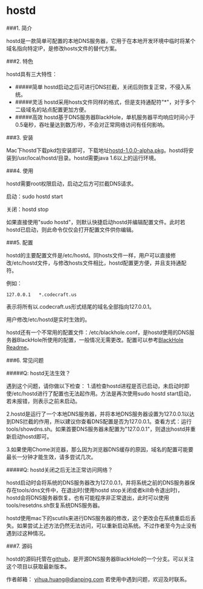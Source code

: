 hostd
=========

###1. 简介

hostd是一款简单可配置的本地DNS服务器，它用于在本地开发环境中临时将某个域名指向特定IP，是修改hosts文件的替代方案。

###2. 特色

hostd具有三大特性：

* #####简单
	hostd启动之后可进行DNS拦截，关闭后则恢复正常，不侵入系统。
* #####灵活
	hostd采用hosts文件同样的格式，但是支持通配符"*"，对于多个二级域名的站点配置更加方便。
* #####高效
	hostd基于DNS服务器BlackHole，单机服务器平均响应时间小于0.5毫秒，吞吐量达到数万/秒，不会对正常网络访问有任何影响。
	
###3. 安装

Mac下hostd下载pkd包安装即可，下载地址[hostd-1.0.0-alpha.pkg](http://vdisk.weibo.com/s/meeAh)。hostd将安装到/usr/local/hostd/目录。hostd需要java 1.6以上的运行环境。

###4. 使用

hostd需要root权限启动，启动之后方可拦截DNS请求。

启动：sudo hostd start

关闭：hostd stop

如果直接使用"sudo hostd"，则默认快捷启动hostd并编辑配置文件。此时若hostd已启动，则此命令仅仅会打开配置文件供你编辑。


###5. 配置

hostd的主要配置文件是/etc/hostd。同hosts文件一样，用户可以直接修改/etc/hostd文件，与修改hosts文件相比，hostd配置更方便，并且支持通配符。

例如：

	127.0.0.1	*.codecraft.us
	
表示将所有以.codecraft.us形式结尾的域名全部指向127.0.0.1。

用户修改/etc/hostd是实时生效的。

hostd还有一个不常用的配置文件：/etc/blackhole.conf，是hostd使用的DNS服务器BlackHole所使用的配置，一般情况无需更改。配置可以参考[BlackHole Readme](https://github.com/flashsword20/blackhole/blob/master/server/README.md)。

###6. 常见问题

#####Q: hostd无法生效？

遇到这个问题，请你做以下检查：
1.请检查hostd进程是否已启动，未启动时即使/etc/hostd进行了配置也无法起作用。方法是再次使用sudo hostd start启动，若未报错，则表示之前未启动。

2.hostd是运行了一个本地DNS服务器，并将本地DNS服务器设置为127.0.0.1以达到DNS拦截的作用，所以建议你查看DNS配置是否为127.0.0.1。查看方式：运行tools/showdns.sh。如果首要DNS服务器未配置为"127.0.0.1"，则退出hostd并重新启动hostd即可。

3.如果使用Chome浏览器，那么因为浏览器DNS缓存的原因，域名的配置可能要最长一分钟才能生效，请多尝试几次。

#####Q: hostd关闭之后无法正常访问网络？

hostd启动时会将系统的DNS服务器改为127.0.0.1，并将系统之前的DNS服务器保存在tools/dns文件中，在退出时(使用hostd stop关闭或者kill命令退出时)，hostd会将DNS服务器恢复。也有可能程序非正常退出，此时可以使用tools/resetdns.sh恢复系统DNS服务器。

hostd使用mac下的scutils来进行DNS服务器的修改，这个更改会在系统重启后丢失。如果尝试上述方法仍然无法访问，可以重新启动系统。不过作者至今为止没有遇到过这种情况。

###7. 源码

hostd的源码托管在[github](https://github.com/flashsword20/blackhole/tree/master/localserver/mac)，是开源DNS服务器BlackHole的一个分支。可以关注这个项目以获取最新版本。


作者邮箱：
yihua.huang@dianping.com 若使用中遇到问题，欢迎及时联系。